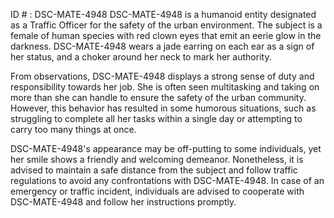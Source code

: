 ID # : DSC-MATE-4948
DSC-MATE-4948 is a humanoid entity designated as a Traffic Officer for the safety of the urban environment. The subject is a female of human species with red clown eyes that emit an eerie glow in the darkness. DSC-MATE-4948 wears a jade earring on each ear as a sign of her status, and a choker around her neck to mark her authority. 

From observations, DSC-MATE-4948 displays a strong sense of duty and responsibility towards her job. She is often seen multitasking and taking on more than she can handle to ensure the safety of the urban community. However, this behavior has resulted in some humorous situations, such as struggling to complete all her tasks within a single day or attempting to carry too many things at once. 

DSC-MATE-4948's appearance may be off-putting to some individuals, yet her smile shows a friendly and welcoming demeanor. Nonetheless, it is advised to maintain a safe distance from the subject and follow traffic regulations to avoid any confrontations with DSC-MATE-4948. In case of an emergency or traffic incident, individuals are advised to cooperate with DSC-MATE-4948 and follow her instructions promptly.